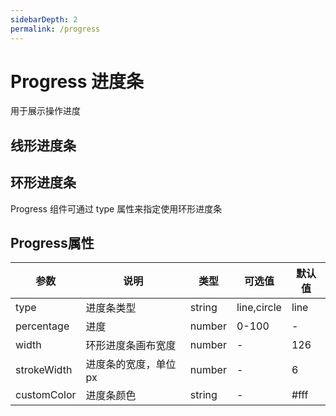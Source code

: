 ```yaml
---
sidebarDepth: 2
permalink: /progress
---
```


# Progress 进度条
用于展示操作进度


## 线形进度条

<ClientOnly>
  <progress-demo type="basic"/>
</ClientOnly>


## 环形进度条
Progress 组件可通过 type 属性来指定使用环形进度条

<ClientOnly>
  <progress-demo type="circle"/>
</ClientOnly>

## Progress属性
| 参数       |  说明          |   类型   |   可选值 |  默认值  |
| --------- | -------------- | ------- | ------ | ------ |
| type      | 进度条类型      | string  |  line,circle     | line  |
| percentage| 进度           | number  |  0-100     |   -     |
| width     | 环形进度条画布宽度 | number  |  -         | 126     |
| strokeWidth|进度条的宽度，单位 px  | number | -      | 6     |
| customColor  | 进度条颜色  | string  |   -         | #fff   |